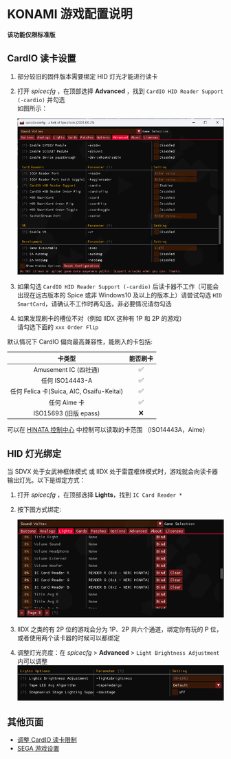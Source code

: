 # KONAMI 游戏配置说明
**该功能仅限标准版**

## CardIO 读卡设置

1. 部分较旧的固件版本需要绑定 HID 灯光才能进行读卡
2. 打开 *spicecfg* ，在顶部选择 **Advanced** ，找到 `CardIO HID Reader Support (-cardio)` 并勾选<br>如图所示：
   
   ![spicecardio](assets/spicecardio.png)

3. 如果勾选 `CardIO HID Reader Support (-cardio)` 后读卡器不工作（可能会出现在远古版本的 Spice 或非 Windows10 及以上的版本上）请尝试勾选 `HID SmartCard`，请确认不工作时再勾选，非必要情况请勿勾选
4. 如果发现刷卡的槽位不对（例如 IIDX 这种有 1P 和 2P 的游戏）<br>请勾选下面的 `xxx Order Flip`

默认情况下 CardIO 偏向最高兼容性，能刷入的卡包括:

| 卡类型 | 能否刷卡 |
| :---: | :---: |
| Amusement IC (四社通)| ✅ |
| 任何 ISO14443-A | ✅ |
| 任何 Felica 卡(Suica, AIC, Osaifu-Keitai) | ✅ |
| 任何 Aime 卡 | ✅ |
| ISO15693 (旧版 epass) | ❌ |

可以在 [HINATA 控制中心](../HCP/index.md) 中控制可以读取的卡范围 （ISO14443A，Aime）


## HID 灯光绑定
当 SDVX 处于女武神框体模式 或 IIDX 处于雷霆框体模式时，游戏就会向读卡器输出灯光。以下是绑定方式：
1. 打开 *spicecfg* ，在顶部选择 **Lights**，找到 `IC Card Reader *`
2. 按下图方式绑定:
   
   ![spicelight](assets/spicelight.png)

3. IIDX 之类的有 2P 位的游戏会分为 1P、2P 共六个通道，绑定你有玩的 P 位，或者使用两个读卡器的时候可以都绑定
4. 调整灯光亮度：在 *spicecfg* > **Advanced** > `Light Brightness Adjustment`内可以调整
![spicebrightness](assets/spicebrightness.png)


## 其他页面
* [调整 CardIO 读卡限制](../HCP/index.md#cardio-设置)
* [SEGA 游戏设置](../SEGA/index.md)
